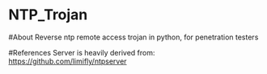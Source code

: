 # NTP_Trojan

#About
Reverse ntp remote access trojan in python, for penetration testers

#References
Server is heavily derived from: https://github.com/limifly/ntpserver
